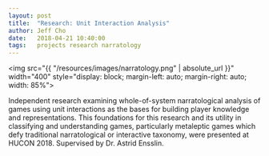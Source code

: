 ```yaml
---
layout: post
title:  "Research: Unit Interaction Analysis"
author: Jeff Cho
date:   2018-04-21 10:40:00
tags:   projects research narratology
---
```

  
  <img src="{{ "/resources/images/narratology.png" | absolute_url }}" width="400" style="display: block; margin-left: auto; margin-right: auto; width: 85%">
  
  Independent research examining whole-of-system narratological analysis of games using unit interactions as the bases for building player knowledge and representations.  This foundations for this research and its utility in classifying and understanding games, particularly metaleptic games which defy traditional narratological or interactive taxonomy, were presented at HUCON 2018.  Supervised by Dr. Astrid Ensslin.